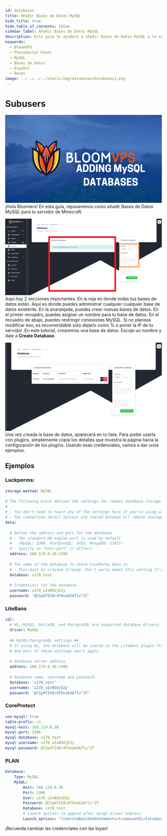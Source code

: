 ```yaml
---
id: databases
title: Añadir Bases de Datos MySQL
hide_title: true
hide_table_of_contents: false
sidebar_label: Añadir Bases de Datos MySQL
description: Esta guía te ayudará a añadir Bases de Datos MySQL a tu servidor
keywords:
  - BloomVPS
  - Pterodactyl Panel
  - MySQL
  - Bases de datos
  - Español
  - Bases
image: ../../../../static/img/databases/databases1.png
---
```

# Subusers
![BloomVPS Databases](../../../static/img/databases/databases1.png)
¡Hola Bloomers! En esta guía, repasaremos como añadir Bases de Datos MySQL para tu servidor de Minecraft.

![BloomVPS Databases](../../../static/img/databases/databases2.png)
Aquí hay 2 secciones importantes. En la roja es donde todas tus bases de datos están. Aquí es donde puedes administrar cualquier cualquier base de datos existente. En la anaranjada, puedes crear nuevas bases de datos.
En el primer recuadro, puedes asignar un nombre para tu base de datos. En el recuadro de abajo, puedes restringir conexiones MySQL. Si no planeas modificar eso, es recomendable solo dejarlo como % o poner la IP de tu servidor. En este tutorial, crearemos una base de datos. Escoje un nombre y dale a **Create Database**.

![BloomVPS Databases](../../../static/img/databases/databases3.png)
Una vez creada la base de datos, aparecerá en tu lista. Para poder usarla con plugins, simplemente copia los detalles que muestra la página hacia la configuración de los plugins. Usando esas credenciales, vamos a dar unos ejemplos.

## Ejemplos
### Luckperms:
```YAML
storage-method: MySQL

# The following block defines the settings for remote database storage methods.
#
# - You don't need to touch any of the settings here if you're using a local storage method!
# - The connection detail options are shared between all remote storage types.
data:

  # Define the address and port for the database.
  # - The standard DB engine port is used by default
  #   (MySQL: 3306, PostgreSQL: 5432, MongoDB: 27017)
  # - Specify as "host:port" if differs
  address: 168.119.0.38:3306

  # The name of the database to store LuckPerms data in.
  # - This must be created already. Don't worry about this setting if you're using MongoDB.
  database: s178_test

  # Credentials for the database.
  username: u178_uIxN5UjEZy
  password: '@CSyH7IV8r4TUnaA3A7lu^2T'
```
### LiteBans
```YAML
sql:
  # H2, MySQL, MariaDB, and PostgreSQL are supported database drivers.
  driver: MySQL

  ## MySQL/PostgreSQL settings ##
  # If using H2, the database will be stored in the LiteBans plugin folder,
  # and most of these settings won't apply.

  # Database server address.
  address: 168.119.0.38:3306

  # Database name, username and password.
  database: 's178_test'
  username: 'u178_uIxN5UjEZy'
  password: '@CSyH7IV8r4TUnaA3A7lu^2T'
```
### CoreProtect
```YAML
use-mysql: true
table-prefix: co_
mysql-host: 168.119.0.38
mysql-port: 3306
mysql-database: s178_test
mysql-username: u178_uIxN5UjEZy
mysql-password: @CSyH7IV8r4TUnaA3A7lu^2T
```
### PLAN
```YAML
Database:
    Type: MySQL
    MySQL:
        Host: 168.119.0.38
        Port: 3306
        User: u178_uIxN5UjEZy
        Password: @CSyH7IV8r4TUnaA3A7lu^2T
        Database: s178_test
        # Launch options to append after mysql driver address
        Launch_options: "?rewriteBatchedStatements=true&useSSL=false&serverTimezone=UTC"
```

¡Recuerda cambiar las credenciales con las tuyas!
